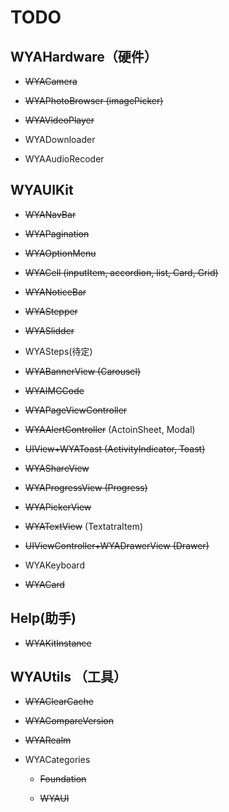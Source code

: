 # TODO

## WYAHardware（硬件）

- ~~WYACamera~~

- ~~WYAPhotoBrowser (imagePicker)~~

- ~~WYAVideoPlayer~~

- WYADownloader

- WYAAudioRecoder
    
## WYAUIKit 

- ~~WYANavBar~~

- ~~WYAPagination~~

- ~~WYAOptionMenu~~

- ~~WYACell (inputItem, accordion, list, Card, Grid)~~

- ~~WYANoticeBar~~

- ~~WYAStepper~~

- ~~WYASlidder~~

- WYASteps(待定)

- ~~WYABannerView (Carousel)~~

- ~~WYAIMGCode~~

- ~~WYAPageViewController~~

- ~~WYAAlertController~~ (ActoinSheet, Modal)

- ~~UIView+WYAToast (ActivityIndicator, Toast)~~

- ~~WYAShareView~~

- ~~WYAProgressView (Progress)~~
    
- ~~WYAPickerView~~

- ~~WYATextView~~ (TextatraItem)
    
- ~~UIViewController+WYADrawerView (Drawer)~~
    
- WYAKeyboard

- ~~WYACard~~

## Help(助手)
- ~~WYAKitInstance~~

## WYAUtils （工具）
  
- ~~WYAClearCache~~

- ~~WYACompareVersion~~

-  ~~WYARealm~~

- WYACategories

    - ~~Foundation~~  

    - ~~WYAUI~~



    

